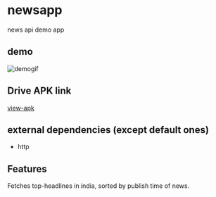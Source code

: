 # newsapp

news api demo app

## demo

![demogif](https://github.com/ssrajputtheboss/newsapp/blob/main/assets/output.gif)

## Drive APK link

[view-apk](https://drive.google.com/file/d/1LgRoqx6OvhuacLRr_Jqd7LeFc9xhNWRC/view?usp=sharing)

## external dependencies (except default ones)

- http

## Features

Fetches top-headlines in india, sorted by publish time of news.
